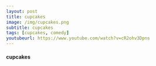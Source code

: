 ```yaml
---
layout: post
title: cupcakes
image: /img/cupcakes.png
subtitle: cupcakes
tags: [cupcakes, comedy]
youtubeurl: https://www.youtube.com/watch?v=cR2ohv3Dpns
---
```


#### cupcakes
